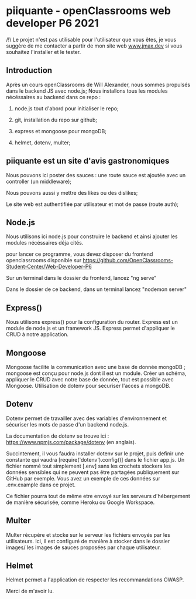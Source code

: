 # piiquante - openClassrooms web developer P6 2021

/!\ Le projet n'est pas utilisable pour l'utilisateur que vous êtes, je vous suggère de me contacter a partir de mon site web www.jmax.dev si vous souhaitez l'installer et le tester.

## Introduction

Après un cours openClassrooms de Will Alexander, nous sommes propulsés dans le backend JS avec node.js;
Nous installons tous les modules nécéssaires au backend dans ce repo :

1. node.js tout d'abord pour initialiser le repo;

2. git, installation du repo sur github;

3. express et mongoose pour mongoDB;

4. helmet, dotenv, multer;

## piiquante est un site d'avis gastronomiques

Nous pouvons ici poster des sauces : une route sauce est ajoutée avec un controller (un middleware);

Nous pouvons aussi y mettre des likes ou des dislikes;

Le site web est authentifiée par utilisateur et mot de passe (route auth);


## Node.js

Nous utilisons ici node.js pour construire le backend et ainsi ajouter les modules nécéssaires déja cités.

pour lancer ce programme, vous devez disposer du frontend openclassrooms disponible sur https://github.com/OpenClassrooms-Student-Center/Web-Developer-P6

Sur un terminal dans le dossier du frontend, lancez "ng serve"

Dans le dossier de ce backend, dans un terminal lancez "nodemon server"


## Express()

Nous utilisons express() pour la configuration du router. Express est un module de node.js et un framework JS. Express permet d'appliquer le CRUD à notre application.


## Mongoose

Mongoose facilite la communication avec une base de donnée mongoDB ; mongoose est conçu pour node.js dont il est un module. Créer un schéma, appliquer le CRUD avec notre base de donnée, tout est possible avec Mongoose.
Utilisation de dotenv pour securiser l'acces a mongoDB.

## Dotenv

Dotenv permet de travailler avec des variables d'environnement et sécuriser les mots de passe d'un backend node.js.

La documentation de dotenv se trouve ici : https://www.npmjs.com/package/dotenv (en anglais).

Succintement, il vous faudra installer dotenv sur le projet, puis definir une constante qui vaudra [require('dotenv').config()] dans le fichier app.js. Un fichier nommé tout simplement [.env] sans les crochets stockera les données sensibles qui ne peuvent pas être partagées publiquement sur GitHub par exemple. Vous avez un exemple de ces données sur .env.example dans ce projet.

Ce fichier pourra tout de même etre envoyé sur les serveurs d'hébergement de manière sécurisée, comme Heroku ou Google Workspace.

## Multer

Multer récupère et stocke sur le serveur les fichiers envoyés par les utilisateurs. Ici, il est configuré de manière à stocker dans le dossier images/ les images de sauces proposées par chaque utilisateur.

## Helmet

Helmet permet a l'application de respecter les recommandations OWASP.



Merci de m'avoir lu.

